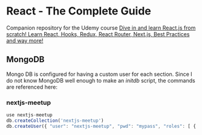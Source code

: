 # React - The Complete Guide

Companion repository for the Udemy course [Dive in and learn React.js from scratch! Learn React, Hooks, Redux, React Router, Next.js, Best Practices and way more!](https://www.udemy.com/course/react-the-complete-guide-incl-redux)

## MongoDB

Mongo DB is configured for having a custom user for each section. Since I do not know MongoDB well enough to make an _initdb_ script,
the commands are referenced here:

### nextjs-meetup

```javascript
use nextjs-meetup
db.createCollection('nextjs-meetup')
db.createUser({ "user": "nextjs-meetup", "pwd": "mypass", "roles": [ { "role": "readWrite", "db": "nextjs-meetup" } ] })
```
